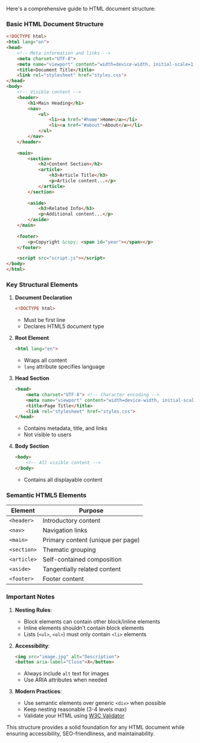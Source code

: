 Here's a comprehensive guide to HTML document structure:

### **Basic HTML Document Structure**
```html
<!DOCTYPE html>
<html lang="en">
<head>
    <!-- Meta information and links -->
    <meta charset="UTF-8">
    <meta name="viewport" content="width=device-width, initial-scale=1.0">
    <title>Document Title</title>
    <link rel="stylesheet" href="styles.css">
</head>
<body>
    <!-- Visible content -->
    <header>
        <h1>Main Heading</h1>
        <nav>
            <ul>
                <li><a href="#home">Home</a></li>
                <li><a href="#about">About</a></li>
            </ul>
        </nav>
    </header>
    
    <main>
        <section>
            <h2>Content Section</h2>
            <article>
                <h3>Article Title</h3>
                <p>Article content...</p>
            </article>
        </section>
        
        <aside>
            <h3>Related Info</h3>
            <p>Additional content...</p>
        </aside>
    </main>
    
    <footer>
        <p>Copyright &copy; <span id="year"></span></p>
    </footer>

    <script src="script.js"></script>
</body>
</html>
```

### **Key Structural Elements**

1. **Document Declaration**
   ```html
   <!DOCTYPE html>
   ```
   - Must be first line
   - Declares HTML5 document type

2. **Root Element**
   ```html
   <html lang="en">
   ```
   - Wraps all content
   - `lang` attribute specifies language

3. **Head Section**
   ```html
   <head>
       <meta charset="UTF-8"> <!-- Character encoding -->
       <meta name="viewport" content="width=device-width, initial-scale=1.0">
       <title>Page Title</title>
       <link rel="stylesheet" href="styles.css">
   </head>
   ```
   - Contains metadata, title, and links
   - Not visible to users

4. **Body Section**
   ```html
   <body>
       <!-- All visible content -->
   </body>
   ```
   - Contains all displayable content

### **Semantic HTML5 Elements**

| Element      | Purpose |
|-------------|---------|
| `<header>`  | Introductory content |
| `<nav>`     | Navigation links |
| `<main>`    | Primary content (unique per page) |
| `<section>` | Thematic grouping |
| `<article>` | Self-contained composition |
| `<aside>`   | Tangentially related content |
| `<footer>`  | Footer content |

### **Important Notes**

1. **Nesting Rules**:
   - Block elements can contain other block/inline elements
   - Inline elements shouldn't contain block elements
   - Lists (`<ul>`, `<ol>`) must only contain `<li>` elements

2. **Accessibility**:
   ```html
   <img src="image.jpg" alt="Description">
   <button aria-label="Close">X</button>
   ```
   - Always include `alt` text for images
   - Use ARIA attributes when needed

3. **Modern Practices**:
   - Use semantic elements over generic `<div>` when possible
   - Keep nesting reasonable (3-4 levels max)
   - Validate your HTML using [W3C Validator](https://validator.w3.org/)

This structure provides a solid foundation for any HTML document while ensuring accessibility, SEO-friendliness, and maintainability.
